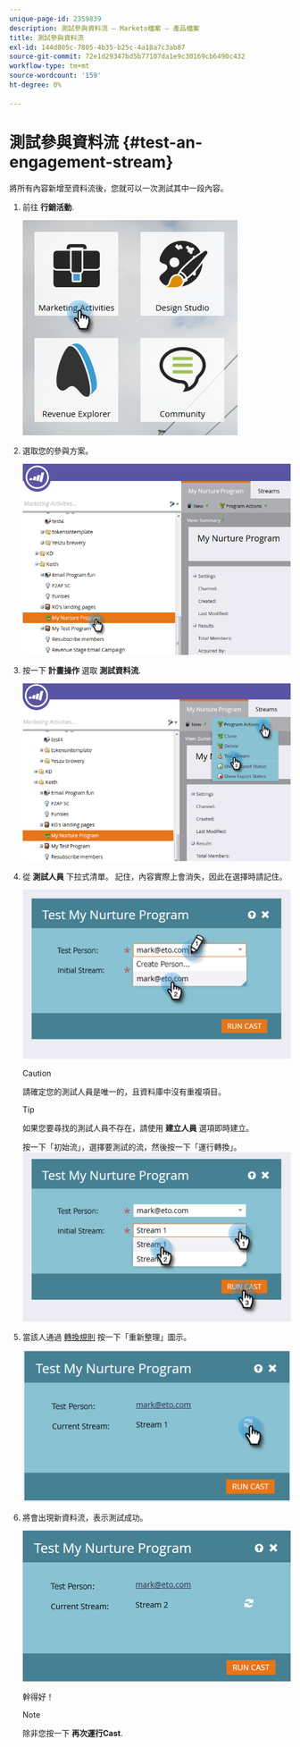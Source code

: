 ```yaml
---
unique-page-id: 2359839
description: 測試參與資料流 — Marketo檔案 — 產品檔案
title: 測試參與資料流
exl-id: 144d805c-7805-4b35-b25c-4a18a7c3ab87
source-git-commit: 72e1d29347bd5b77107da1e9c30169cb6490c432
workflow-type: tm+mt
source-wordcount: '159'
ht-degree: 0%

---
```


# 測試參與資料流 {#test-an-engagement-stream}

將所有內容新增至資料流後，您就可以一次測試其中一段內容。

1. 前往 **行銷活動**.

   ![](assets/one.png)

1. 選取您的參與方案。

   ![](assets/two.png)

1. 按一下 **計畫操作** 選取 **測試資料流**.

   ![](assets/three.png)

1. 從 **測試人員** 下拉式清單。 記住，內容實際上會消失，因此在選擇時請記住。

   ![](assets/four-rubix.png)

   >[!CAUTION]
   >
   >請確定您的測試人員是唯一的，且資料庫中沒有重複項目。

   >[!TIP]
   >
   >如果您要尋找的測試人員不存在，請使用 **建立人員** 選項即時建立。

   按一下「初始流」，選擇要測試的流，然後按一下「運行轉換」。
   ![](assets/five-rubiks.png)

1. 當該人通過 [轉換規則](/help/marketo/product-docs/email-marketing/drip-nurturing/engagement-program-streams/transition-people-between-engagement-streams.md) 按一下「重新整理」圖示。

   ![](assets/six-rubiks.png)

1. 將會出現新資料流，表示測試成功。

   ![](assets/seven-rubiks.png)

   幹得好！

   >[!NOTE]
   >
   >除非您按一下 **再次運行Cast**.
